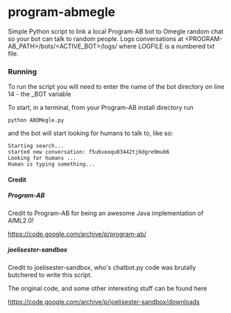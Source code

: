 # program-abmegle
Simple Python script to link a local Program-AB bot to Omegle random chat so your bot can talk to random people. Logs conversations at <PROGRAM-AB_PATH>/bots/<ACTIVE_BOT>/logs/<LOGFILE> where LOGFILE is a numbered txt file.

### Running

To run the script you will need to enter the name of the bot directory on line 14 - the _BOT variable

To start, in a terminal, from your Program-AB install directory run

```
python ABOMegle.py
```

and the bot will start looking for humans to talk to, like so:

```
Starting search...
started new conversation: f5u6veaqu03442tj6dgre9mub6
Looking for humans ...
Human is typing something...
```
#### Credit

##### Program-AB

Credit to Program-AB for being an awesome Java implementation of AIML2.0!

https://code.google.com/archive/p/program-ab/

##### joelisester-sandbox

Credit to joelisester-sandbox, who's chatbot.py code was brutally butchered to write this script.

The original code, and some other interesting stuff can be found here

https://code.google.com/archive/p/joelisester-sandbox/downloads
